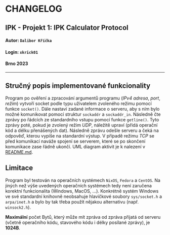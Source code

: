 # CHANGELOG
## **IPK - Projekt 1: IPK Calculator Protocol**
#### Autor: `Dalibor Kříčka`
#### Login: `xkrick01`
#### Brno 2023
---

## **Stručný popis implementované funkcionality**

Program po ověření a zpracování argumentů programu (_IPv4 adresa_, _port_, _režim_) vytvoří socket podle typu uživatelem zvoleného režimu pomocí funkce `socket()`. Dále nastaví zadané informace o serveru, aby s ním bylo možné komunikovat pomocí struktur `sockaddr` a `sockaddr_in`. Následně čte zprávy po řádcích ze standardního vstupu pomocí funkce `getline()`. Tyto zprávy poté, pokud je zvolený režim _UDP_, náležitě upraví (přidá operační kód a délku přenášených dat). Následně zprávu odešle serveru a čeká na odpověď, kterou vypíše na standardní výstup. V případě režimu _TCP_ se před komunikací naváže spojení se serverem, které se po skončení komunikace zase řádně ukončí. UML diagram aktivit je k nalezení v [README.md](README.md).

## **Limitace**

Program byl testován na operačních systémech `NixOS`, `Fedora` a `CentOS`. Na jiných než výše uvedených operačních systémech tedy není zaručena korektní funkcionalita (Windows, MacOS, ...). Konkrétně systém Windows ve své standardní knihovně neobsahuje hlavičkové soubory `sys/socket.h` a `arpa/inet.h` a bylo by tak třeba použít nějakou alternativu (např. `winsock2.h`).

**Maximální** počet Bytů, který může mít zpráva od zpráva přijatá od serveru (včetně operačního kódu, stavového kódu i délky posílané zprávy), je **1024B**.